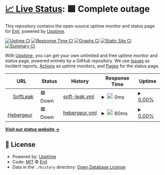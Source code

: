 # [📈 Live Status](https://status.softleak.xyz): <!--live status--> **🟥 Complete outage**

This repository contains the open-source uptime monitor and status page for [Enil](https://status.softleak.xyz), powered by [Upptime](https://github.com/upptime/upptime).

[![Uptime CI](https://github.com/Enil/upptime/workflows/Uptime%20CI/badge.svg)](https://github.com/Enil/upptime/actions?query=workflow%3A%22Uptime+CI%22)
[![Response Time CI](https://github.com/Enil/upptime/workflows/Response%20Time%20CI/badge.svg)](https://github.com/Enil/upptime/actions?query=workflow%3A%22Response+Time+CI%22)
[![Graphs CI](https://github.com/Enil/upptime/workflows/Graphs%20CI/badge.svg)](https://github.com/Enil/upptime/actions?query=workflow%3A%22Graphs+CI%22)
[![Static Site CI](https://github.com/Enil/upptime/workflows/Static%20Site%20CI/badge.svg)](https://github.com/Enil/upptime/actions?query=workflow%3A%22Static+Site+CI%22)
[![Summary CI](https://github.com/Enil/upptime/workflows/Summary%20CI/badge.svg)](https://github.com/Enil/upptime/actions?query=workflow%3A%22Summary+CI%22)

With [Upptime](https://upptime.js.org), you can get your own unlimited and free uptime monitor and status page, powered entirely by a GitHub repository. We use [Issues](https://github.com/Enil/upptime/issues) as incident reports, [Actions](https://github.com/Enil/upptime/actions) as uptime monitors, and [Pages](https://status.softleak.xyz) for the status page.

<!--start: status pages-->
<!-- This summary is generated by Upptime (https://github.com/upptime/upptime) -->
<!-- Do not edit this manually, your changes will be overwritten -->
<!-- prettier-ignore -->
| URL | Status | History | Response Time | Uptime |
| --- | ------ | ------- | ------------- | ------ |
| <img alt="" src="https://icons.duckduckgo.com/ip3/www.softleak.xyz.ico" height="13"> [SoftLeak](https://www.softleak.xyz) | 🟥 Down | [soft-leak.yml](https://github.com/Logipek/upptime/commits/HEAD/history/soft-leak.yml) | <details><summary><img alt="Response time graph" src="./graphs/soft-leak/response-time-week.png" height="20"> 0ms</summary><br><a href="https://status.softleak.xyz/history/soft-leak"><img alt="Response time 0" src="https://img.shields.io/endpoint?url=https%3A%2F%2Fraw.githubusercontent.com%2FLogipek%2Fupptime%2FHEAD%2Fapi%2Fsoft-leak%2Fresponse-time.json"></a><br><a href="https://status.softleak.xyz/history/soft-leak"><img alt="24-hour response time 0" src="https://img.shields.io/endpoint?url=https%3A%2F%2Fraw.githubusercontent.com%2FLogipek%2Fupptime%2FHEAD%2Fapi%2Fsoft-leak%2Fresponse-time-day.json"></a><br><a href="https://status.softleak.xyz/history/soft-leak"><img alt="7-day response time 0" src="https://img.shields.io/endpoint?url=https%3A%2F%2Fraw.githubusercontent.com%2FLogipek%2Fupptime%2FHEAD%2Fapi%2Fsoft-leak%2Fresponse-time-week.json"></a><br><a href="https://status.softleak.xyz/history/soft-leak"><img alt="30-day response time 0" src="https://img.shields.io/endpoint?url=https%3A%2F%2Fraw.githubusercontent.com%2FLogipek%2Fupptime%2FHEAD%2Fapi%2Fsoft-leak%2Fresponse-time-month.json"></a><br><a href="https://status.softleak.xyz/history/soft-leak"><img alt="1-year response time 0" src="https://img.shields.io/endpoint?url=https%3A%2F%2Fraw.githubusercontent.com%2FLogipek%2Fupptime%2FHEAD%2Fapi%2Fsoft-leak%2Fresponse-time-year.json"></a></details> | <details><summary><a href="https://status.softleak.xyz/history/soft-leak">0.00%</a></summary><a href="https://status.softleak.xyz/history/soft-leak"><img alt="All-time uptime 3.57%" src="https://img.shields.io/endpoint?url=https%3A%2F%2Fraw.githubusercontent.com%2FLogipek%2Fupptime%2FHEAD%2Fapi%2Fsoft-leak%2Fuptime.json"></a><br><a href="https://status.softleak.xyz/history/soft-leak"><img alt="24-hour uptime 0.00%" src="https://img.shields.io/endpoint?url=https%3A%2F%2Fraw.githubusercontent.com%2FLogipek%2Fupptime%2FHEAD%2Fapi%2Fsoft-leak%2Fuptime-day.json"></a><br><a href="https://status.softleak.xyz/history/soft-leak"><img alt="7-day uptime 0.00%" src="https://img.shields.io/endpoint?url=https%3A%2F%2Fraw.githubusercontent.com%2FLogipek%2Fupptime%2FHEAD%2Fapi%2Fsoft-leak%2Fuptime-week.json"></a><br><a href="https://status.softleak.xyz/history/soft-leak"><img alt="30-day uptime 1.38%" src="https://img.shields.io/endpoint?url=https%3A%2F%2Fraw.githubusercontent.com%2FLogipek%2Fupptime%2FHEAD%2Fapi%2Fsoft-leak%2Fuptime-month.json"></a><br><a href="https://status.softleak.xyz/history/soft-leak"><img alt="1-year uptime 0.00%" src="https://img.shields.io/endpoint?url=https%3A%2F%2Fraw.githubusercontent.com%2FLogipek%2Fupptime%2FHEAD%2Fapi%2Fsoft-leak%2Fuptime-year.json"></a></details>
| <img alt="" src="https://icons.duckduckgo.com/ip3/www.ouiheberg.com.ico" height="13"> [Hebergeur](https://www.ouiheberg.com/) | 🟥 Down | [hebergeur.yml](https://github.com/Logipek/upptime/commits/HEAD/history/hebergeur.yml) | <details><summary><img alt="Response time graph" src="./graphs/hebergeur/response-time-week.png" height="20"> 80ms</summary><br><a href="https://status.softleak.xyz/history/hebergeur"><img alt="Response time 167" src="https://img.shields.io/endpoint?url=https%3A%2F%2Fraw.githubusercontent.com%2FLogipek%2Fupptime%2FHEAD%2Fapi%2Fhebergeur%2Fresponse-time.json"></a><br><a href="https://status.softleak.xyz/history/hebergeur"><img alt="24-hour response time 111" src="https://img.shields.io/endpoint?url=https%3A%2F%2Fraw.githubusercontent.com%2FLogipek%2Fupptime%2FHEAD%2Fapi%2Fhebergeur%2Fresponse-time-day.json"></a><br><a href="https://status.softleak.xyz/history/hebergeur"><img alt="7-day response time 80" src="https://img.shields.io/endpoint?url=https%3A%2F%2Fraw.githubusercontent.com%2FLogipek%2Fupptime%2FHEAD%2Fapi%2Fhebergeur%2Fresponse-time-week.json"></a><br><a href="https://status.softleak.xyz/history/hebergeur"><img alt="30-day response time 82" src="https://img.shields.io/endpoint?url=https%3A%2F%2Fraw.githubusercontent.com%2FLogipek%2Fupptime%2FHEAD%2Fapi%2Fhebergeur%2Fresponse-time-month.json"></a><br><a href="https://status.softleak.xyz/history/hebergeur"><img alt="1-year response time 116" src="https://img.shields.io/endpoint?url=https%3A%2F%2Fraw.githubusercontent.com%2FLogipek%2Fupptime%2FHEAD%2Fapi%2Fhebergeur%2Fresponse-time-year.json"></a></details> | <details><summary><a href="https://status.softleak.xyz/history/hebergeur">0.00%</a></summary><a href="https://status.softleak.xyz/history/hebergeur"><img alt="All-time uptime 44.29%" src="https://img.shields.io/endpoint?url=https%3A%2F%2Fraw.githubusercontent.com%2FLogipek%2Fupptime%2FHEAD%2Fapi%2Fhebergeur%2Fuptime.json"></a><br><a href="https://status.softleak.xyz/history/hebergeur"><img alt="24-hour uptime 0.00%" src="https://img.shields.io/endpoint?url=https%3A%2F%2Fraw.githubusercontent.com%2FLogipek%2Fupptime%2FHEAD%2Fapi%2Fhebergeur%2Fuptime-day.json"></a><br><a href="https://status.softleak.xyz/history/hebergeur"><img alt="7-day uptime 0.00%" src="https://img.shields.io/endpoint?url=https%3A%2F%2Fraw.githubusercontent.com%2FLogipek%2Fupptime%2FHEAD%2Fapi%2Fhebergeur%2Fuptime-week.json"></a><br><a href="https://status.softleak.xyz/history/hebergeur"><img alt="30-day uptime 1.38%" src="https://img.shields.io/endpoint?url=https%3A%2F%2Fraw.githubusercontent.com%2FLogipek%2Fupptime%2FHEAD%2Fapi%2Fhebergeur%2Fuptime-month.json"></a><br><a href="https://status.softleak.xyz/history/hebergeur"><img alt="1-year uptime 0.14%" src="https://img.shields.io/endpoint?url=https%3A%2F%2Fraw.githubusercontent.com%2FLogipek%2Fupptime%2FHEAD%2Fapi%2Fhebergeur%2Fuptime-year.json"></a></details>

<!--end: status pages-->

[**Visit our status website →**](https://status.softleak.xyz)

## 📄 License

- Powered by: [Upptime](https://github.com/upptime/upptime)
- Code: [MIT](./LICENSE) © [Enil](https://status.softleak.xyz)
- Data in the `./history` directory: [Open Database License](https://opendatacommons.org/licenses/odbl/1-0/)
